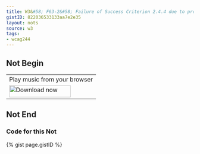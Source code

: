 ```yaml
---
title: W3&#58; F63-2&#58; Failure of Success Criterion 2.4.4 due to providing link context only in content that is not related to the link
gistID: 822036533133aa7e2e35
layout: nots
source: w3
tags:
- wcag244
---
```


<h2 aria-describedby="{{ page.gistID }}">Not Begin</h2>
<div class="rendered-not">
 <table>
   <tr> 
       <td>Play music from your browser</td>
   </tr>
   <tr>
       <td>
       <a href="http://www.example.com/download.htm">
       <img src="download.jpg" width="165" height="32" alt="Download now"></a>
       </td>
   </tr>
 </table>
</div> <!-- rendered-not -->

<h2 aria-describedby="{{ page.gistID }}">Not End</h2>

<h3 aria-describedby="{{ page.gistID }}">Code for this Not</h3>
{% gist page.gistID %}